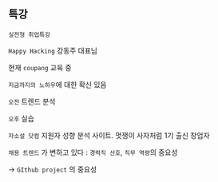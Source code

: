 ## 특강

`실전형 취업특강`

`Happy Hacking` 강동주 대표님

현재 `coupang` 교육 중

`지금까지의 노하우`에 대한 확신 있음

`오전` 트렌드 분석

`오후` 실습

`자소설 닷컴` 지원자 성향 분석 사이트. 멋쟁이 사자처럼 1기 출신 창업자

`채용 트렌드` 가 변하고 있다 : `경력직 선호`, `직무 역량`의 중요성

-> `GIthub project` 의 중요성